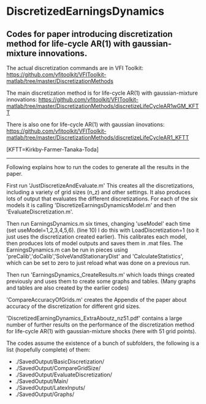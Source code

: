 # DiscretizedEarningsDynamics
Codes for paper introducing discretization method for life-cycle AR(1) with gaussian-mixture innovations.
-------------------------------------------------------
The actual discretization commands are in VFI Toolkit: https://github.com/vfitoolkit/VFIToolkit-matlab/tree/master/DiscretizationMethods

The main discretization method is for life-cycle AR(1) with gaussian-mixture innovations: https://github.com/vfitoolkit/VFIToolkit-matlab/tree/master/DiscretizationMethods/discretizeLifeCycleAR1wGM_KFTT

There is also one for life-cycle AR(1) with gaussian iinovations: https://github.com/vfitoolkit/VFIToolkit-matlab/tree/master/DiscretizationMethods/discretizeLifeCycleAR1_KFTT

[KFTT=Kirkby-Farmer-Tanaka-Toda]

------------------------------------------------------
Following explains how to run the codes to generate all the results in the paper.

First run 'JustDiscretizeAndEvaluate.m'
This creates all the discretizations, including a variety of grid sizes (n_z) and other settings.
It also produces lots of output that evaluates the different discretizations.
For each of the six models it is calling 'DiscretizeEarningsDynamicsModel.m' and then 'EvaluateDiscretization.m'.

Then run EarningsDynamics.m six times, changing 'useModel' each time (set useModel=1,2,3,4,5,6). (line 10)
I do this with LoadDiscretization=1 (so it just uses the discretization created earlier).
This calibrates each model, then produces lots of model outputs and saves them in .mat files.
The EarningsDynamics.m can be run in pieces using 'preCalib','doCalib','SolveVandStationaryDist' and 'CalculateStatistics', which can be set to zero to just reload what was done on a previous run.

Then run 'EarningsDynamics_CreateResults.m' which loads things created previously and uses them to create some graphs and tables.
(Many graphs and tables are also created by the earlier codes)

'CompareAccuracyOfGrids.m' creates the Appendix of the paper about accuracy of the discretization for different grid sizes.

'DiscretizedEarningDynamics_ExtraAboutz_nz51.pdf' contains a large number of further results on the performance of the discretization method for life-cycle AR(1) with gaussian-mixture shocks (here with 51 grid points).

The codes assume the existence of a bunch of subfolders, the following is a list (hopefully complete) of them:
- ./SavedOutput/BasicDiscretization/
- ./SavedOutput/CompareGridSize/
- ./SavedOutput/EvaluateDiscretization/
- ./SavedOutput/Main/
- ./SavedOutput/LatexInputs/
- ./SavedOutput/Graphs/

